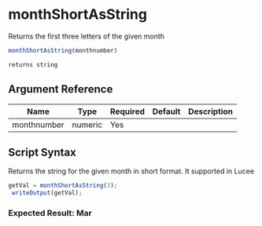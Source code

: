 # monthShortAsString

Returns the first three letters of the given month

```javascript
monthShortAsString(monthnumber)
```

```javascript
returns string
```

## Argument Reference

| Name | Type | Required | Default | Description |
| --- | --- | --- | --- | --- |
| monthnumber | numeric | Yes |  |  |

## Script Syntax

Returns the string for the given month in short format. It supported in Lucee

```javascript
getVal = monthShortAsString(3); 
 writeOutput(getVal);
```

### Expected Result: Mar
